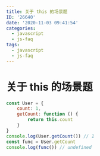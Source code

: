 ```yaml
---
title: 关于 this 的场景题
ID: '26640'
date: '2020-11-03 09:41:54'
categories:
  - javascript
  - js-faq
tags:
  - javascript
  - js-faq
---
```


# 关于 this 的场景题

``` js 
const User = {
    count: 1,
    getCount: function () {
        return this.count
    }
}
console.log(User.getCount()) // 1
const func = User.getCount
console.log(func()) // undefined
```
 
 
 
 
 
 
 
 
 
 
 
 
 
 
 
 
 
 
 
 

